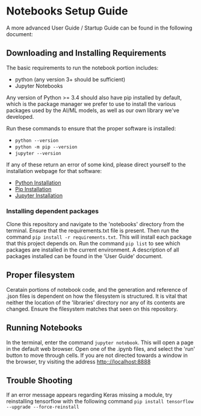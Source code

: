 # Notebooks Setup Guide
A more advanced User Guide / Startup Guide can be found in the following document:

## Downloading and Installing Requirements

The basic requirements to run the notebook portion includes:
* python (any version 3+ should be sufficient)
* Jupyter Notebooks

Any version of Python >= 3.4 should also have pip installed by default, which is the package manager
we prefer to use to install the various packages used by the AI/ML models, as well as our own library we've developed.

Run these commands to ensure that the proper software is installed:
* `python --version`
* `python -m pip --version`
* `jupyter --version`

If any of these return an error of some kind, please direct yourself to the installation webpage for that software:
* [Python Installation](https://www.python.org/downloads/)
* [Pip Installation](https://pip.pypa.io/en/stable/installing/)
* [Jupyter Installation](https://jupyter.org/install)

### Installing dependent packages

Clone this repository and navigate to the 'notebooks' directory from the terminal. Ensure that the requirements.txt file is present. Then run the command `pip install -r requirements.txt`. This will install each package that this project depends on. Run the command `pip list` to see which packages are installed in the current environment. A description of all packages installed can be found in the 'User Guide' document. 

## Proper filesystem

Ceratain portions of notebook code, and the generation and reference of .json files is dependent on how the filesystem is structured. It is vital that neither the location of the 'libraries' directory nor any of its contents are changed. Ensure the filesystem matches that seen on this repository. 

## Running Notebooks

In the terminal, enter the command `jupyter notebook`. This will open a page in the default web browser. Open one of the .ipynb files, and select the 'run' button to move through cells. If you are not directed towards a window in the browser, try visiting the address [http:://localhost:8888](http:://localhost:8888)

## Trouble Shooting
If an error message appears regarding Keras missing a module, try reinstalling tensorflow with the following command `pip install tensorflow --upgrade --force-reinstall`
